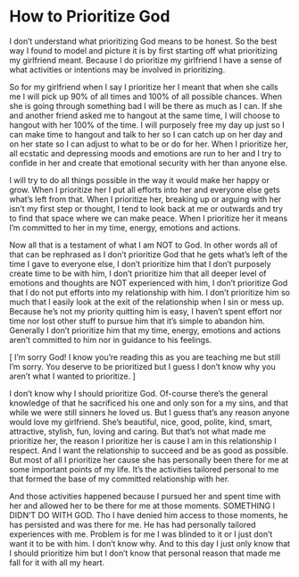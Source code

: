 # How to Prioritize God

I don’t understand what prioritizing God means to be honest. So the best way I found to model and picture it is by first starting off what prioritizing my girlfriend meant. Because I do prioritize my girlfriend I have a sense of what activities or intentions may be involved in prioritizing.

So for my girlfriend when I say I prioritize her I meant that when she calls me I will pick up 90% of all times and 100% of all possible chances. When she is going through something bad I will be there as much as I can. If she and another friend asked me to hangout at the same time, I will choose to hangout with her 100% of the time. I will purposely free my day up just so I can make time to hangout and talk to her so I can catch up on her day and on her state so I can adjust to what to be or do for her. When I prioritize her, all ecstatic and depressing moods and emotions are run to her and I try to confide in her and create that emotional security with her than anyone else.

I will try to do all things possible in the way it would make her happy or grow. When I prioritize her I put all efforts into her and everyone else gets what’s left from that. When I prioritize her, breaking up or arguing with her isn’t my first step or thought, I tend to look back at me or outwards and try to find that space where we can make peace. When I prioritize her it means I’m committed to her in my time, energy, emotions and actions. 

Now all that is a testament of what I am NOT to God. In other words all of that can be rephrased as I don’t prioritize God that he gets what’s left of the time I gave to everyone else, I don’t prioritize him that I don’t purposely create time to be with him, I don’t prioritize him that all deeper level of emotions and thoughts are NOT experienced with him, I don’t prioritize God that I do not put efforts into my relationship with him. I don’t prioritize him so much that I easily look at the exit of the relationship when I sin or mess up. Because he’s not my priority quitting him is easy, I haven’t spent effort nor time nor lost other stuff to pursue him that it’s simple to abandon him. Generally I don’t prioritize him that my time, energy, emotions and actions aren’t committed to him nor in guidance to his feelings.

[ I’m sorry God! I know you’re reading this as you are teaching me but still I’m sorry. You deserve to be prioritized but I guess I don’t know why you aren’t what I wanted to prioritize. ]

I don’t know why I should prioritize God. Of-course there’s the general knowledge of that he sacrificed his one and only son for a my sins, and that while we were still sinners he loved us. But I guess that’s any reason anyone would love my girlfriend. She’s beautiful, nice, good, polite, kind, smart, attractive, stylish, fun, loving and caring. But that’s not what made me prioritize her, the reason I prioritize her is cause I am in this relationship I respect. And I want the relationship to succeed and be as good as possible. But most of all I prioritize her cause she has personally been there for me at some important points of my life. It’s the activities tailored personal to me that formed the base of my committed relationship with her. 

And those activities happened because I pursued her and spent time with her and allowed her to be there for me at those moments. SOMETHING I DIDN’T DO WITH GOD. Tho I have denied him access to those moments, he has persisted and was there for me. He has had personally tailored experiences with me. Problem is for me I was blinded to it or I just don’t want it to be with him. I don’t know why. And to this day I just only know that I should prioritize him but I don’t know that personal reason that made me fall for it with all my heart.